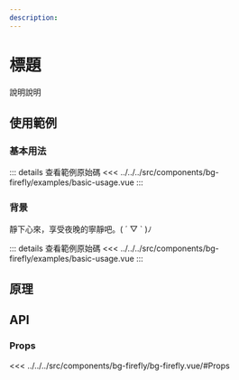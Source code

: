 ```yaml
---
description: 
---
```


<script setup>
import BasicUsage from '../../../src/components/bg-firefly/examples/basic-usage.vue'
import FullBackground from '../../../src/components/bg-firefly/examples/full-background.vue'

</script>

# 標題

說明說明

## 使用範例

### 基本用法

<basic-usage class="h-[60vh]"/>

::: details 查看範例原始碼
<<< ../../../src/components/bg-firefly/examples/basic-usage.vue
:::

### 背景

靜下心來，享受夜晚的寧靜吧。( ´ ▽ ` )ﾉ

<full-background />

::: details 查看範例原始碼
<<< ../../../src/components/bg-firefly/examples/basic-usage.vue
:::

## 原理

## API

### Props

<<< ../../../src/components/bg-firefly/bg-firefly.vue/#Props
